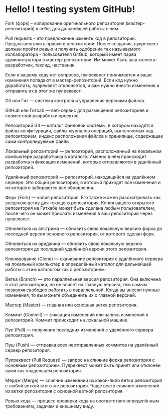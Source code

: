 <h1>Hello! I testing system GitHub!</h1>
<p>Fork (форк) - копирование оригинального репозитория (мастер-репозиторий) к себе, для дальнейшей работы с ним.</p>
<p>Pull requests - это предложение изменть код в репозитории. Предлагаем влить правки в репозиторий. После создания, пулреквест должен пройти ревью и получить одобрение так называемого коллаборатора - пользователя GitGub, который имеет парва администратора в мастер-репозитории. Им может быть ваш коллега-разработчик, техлид, наставник.</p>

<p>Если к вашему коду нет вопросов, пулреквест принимается и ваши изменения попадают в мастер-репозиторий. Если код нужно доработать, пулреквест отклоняется, и вам нужно внести изменения и отправить их в этот же пулреквест.</p>
Git или Гит — система контроля и управления версиями файлов.

GitHub или Гитхаб — веб-сервис для размещения репозиториев и совместной разработки проектов.

Репозиторий Git — каталог файловой системы, в котором находятся: файлы конфигурации, файлы журналов операций, выполняемых над репозиторием, индекс расположения файлов и хранилище, содержащее сами контролируемые файлы.

Локальный репозиторий — репозиторий, расположенный на локальном компьютере разработчика в каталоге. Именно в нём происходит разработка и фиксация изменений, которые отправляются в удалённый репозиторий.

Удалённый репозиторий — репозиторий, находящийся на удалённом сервере. Это общий репозиторий, в который приходят все изменения и из которого забираются все обновления.

Форк (Fork) — копия репозитория. Его также можно рассматривать как внешнюю ветку для текущего репозитория. Копия вашего открытого репозитория на Гитхабе может быть сделана любым пользователем, после чего он может прислать изменения в ваш репозиторий через пулреквест.

Обновиться из апстрима — обновить свою локальную версию форка до последней версии основного репозитория, от которого сделан форк.

Обновиться из ориджина — обновить свою локальную версию репозитория до последней удалённой версии этого репозитория.

Клонирование (Clone) — скачивание репозитория с удалённого сервера на локальный компьютер в определённый каталог для дальнейшей работы с этим каталогом как с репозиторием.

Ветка (Branch) — это параллельная версия репозитория. Она включена в этот репозиторий, но не влияет на главную версию, тем самым позволяя свободно работать в параллельной. Когда вы внесли нужные изменения, то вы можете объединить их с главной версией.

Мастер (Master) — главная или основная ветка репозитория.

Коммит (Commit) — фиксация изменений или запись изменений в репозиторий. Коммит происходит на локальной машине.

Пул (Pull) — получение последних изменений с удалённого сервера репозитория.

Пуш (Push) — отправка всех неотправленных коммитов на удалённый сервер репозитория.

Пулреквест (Pull Request) — запрос на слияние форка репозитория с основным репозиторием. Пулреквест может быть принят или отклонён вами как владельцем репозитория.

Мёрдж (Merge) — слияние изменений из какой-либо ветки репозитория с любой веткой этого же репозитория. Чаще всего слияние изменений из ветки репозитория с основной веткой репозитория.

Ревью кода — процесс проверки кода на соответствие определённым требованиям, задачам и внешнему виду.
